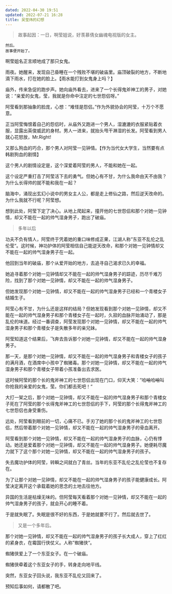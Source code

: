 ```yaml
---
dated: 2022-04-30 19:51
updated: 2022-07-21 16:28
title: 吴莹炜的幻想
---
```


> 故事起因：一日，啊莹姐说，好羡慕倩女幽魂电视版的女主。

    然后。
    故事便开始了。

啊莹姐名正言顺地成了那只女鬼。

雨夜。她醒来，发现自己昏睡在一个残败不堪的破庙里。庙顶破裂的地方，不断地滴下雨水，打在她的脸上。【雨水能打到女鬼身上吗？】

庙外，传来急促的跑步声。她向庙外看去，进来了一个长得鬼斧神工的男子，对她说：“亲爱的女鬼，莹，我就是你命中注定的七世怨侣呀。”

阿莹看到那抽象的脸庞，心想：“难怪是怨侣。”作为外貌协会的阿莹，十万个不愿意。

正当阿莹悔恨着自己的怨侣时，从庙外又跑进一个男人，湿漉漉的衣服紧贴着衣服，显露出英俊威武的身材。男人一进来，就抬头甩干淋湿的长发。阿莹看到男人就心花怒放，Mr.Right!

又那么狗血的巧合，那个男人对阿莹一见钟情。【作为当代女大学生，当然要有点韩剧狗血的剧情】

这个男人的剧情设定是，这个深爱着阿莹的男人，不能和她在一起。

这个设定严重打击了阿莹活下去的勇气。但她心有不甘，为什么我命由天不由我？为什么长得帅的就不能和我在一起？

脑海中，涌现出玄幻小说中的男女主人公，都是走上修仙之路，然后逆天改命的。为什么我就不行呢？阿莹想。

想到此处，阿莹下定了决心。从地上爬起来，撞开他的七世怨侣和那个对她一见钟情，却又不能在一起的帅气湿身男子，跑出了破庙。

> 多年以后

功夫不负有情人，阿莹终于凭着她的重口味修成正果，江湖人称”东亚不乱伦之乱伦莹“。这时候，神功护体的阿莹相信自己能逆天改命，和那个对她一见钟情却又不能在一起的帅气湿身男子在一起。

他回到当年的破庙，那个从爱开始的地方，去追寻自己渴求已久的幸福。

她追寻着那个对她一见钟情却又不能在一起的帅气湿身男子的踪迹，历尽千难万险，找到了那个对她一见钟情，却又不能在一起的帅气湿身男子。

但她发现那个对她一见钟情，却又不能在一起的帅气湿身男子已经和一个青楼女子结婚生子。

阿莹心有不甘，为什么还是这样的结局？但她发现看到那个对她一见钟情，却又不能在一起的帅气湿身男子和那个青楼女子在一起时，久寂的血脉开始涌动了，那是乱伦的味道。经过一番调查，阿莹发现那个对她一见钟情，却又不能在一起的帅气湿身男子和那个青楼女子是失散多年的亲兄妹。

阿莹知道这个结果后，飞奔去告诉那个对她一见钟情，却又不能在一起的帅气湿身男子。

那一天，是那个对她一见钟情，却又不能在一起的帅气湿身男子和青楼女子的孩子的满月酒，在酒席中小孩中了蜘猪毒。那个对她一见钟情，却又不能在一起的帅气湿身男子和那个青楼女子带着小孩准备出去求医。

这时候阿莹的那个长的鬼斧神工的七世怨侣出现在门口，仰天大笑：”哈~~哈~~哈~~哈~~叫你抢我的亲爱的女鬼，莹。你们都去死吧！“

大打一架之后，那个对她一见钟情，却又不能在一起的帅气湿身男子和那个青楼女子死在了阿莹的那个长得鬼斧神工的七世怨侣的手下，阿莹的那个长得鬼斧神工的七世怨侣也身受重伤。

远处，阿莹看到眼前的一切，心痛不已。手刃了她的那个长的鬼斧神工的七世怨侣，然后带着那个对她一见钟情，却又不能在一起的帅气湿身男子的骨血离开。

阿莹看到那个对她一见钟情，却又不能在一起的帅气湿身男子的血脉，心仍有悸动。她还是爱着那个对她一见钟情，却又不能在一起的帅气湿身男子。她便耗尽魔力就下了这个那个对她一见钟情，却又不能在一起的帅气湿身男子的孩子。

失去魔功护体的阿莹，转瞬之间就白了青丝。当年的东亚不乱伦之乱伦莹也不复存在。

为了让那个对她一见钟情，却又不能在一起的帅气湿身男子的孩子能健康成长。阿莹决定离开这个承载着她的思念的土地去往他方。

异国的生活是枯燥无味的。但阿莹每天看着那个对她一见钟情，却又不能在一起的帅气湿身男子的孩子，就会开心的睡不着。

于是就失眠了。失眠是很不好的东西，于是她就要不行了。然后就去世了。

> 又是一个多年后。

那个对她一见钟情，却又不能在一起的帅气湿身男子的孩子长大成人，穿上了红红的紧身衣，在霉国行侠仗义。人称”蜘猪侠“。

蜘猪侠爱上了一个东亚女子。在一个破庙。

蜘猪侠牵着这个东亚女子的手，转身走向地平线。

突然，东亚女子回头说，我东亚不乱伦又回来了。

预知后事如何，请都散了吧。
